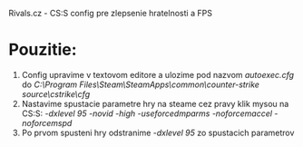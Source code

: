 Rivals.cz - CS:S config pre zlepsenie hratelnosti a FPS

# Pouzitie:
1. Config upravime v textovom editore a ulozime pod nazvom *autoexec.cfg* do *C:\Program Files\Steam\SteamApps\common\counter-strike source\cstrike\cfg*
2. Nastavime spustacie parametre hry na steame cez pravy klik mysou na CS:S: *-dxlevel 95 -novid -high -useforcedmparms -noforcemaccel -noforcemspd*
3. Po prvom spusteni hry odstranime *-dxlevel 95* zo spustacich parametrov
